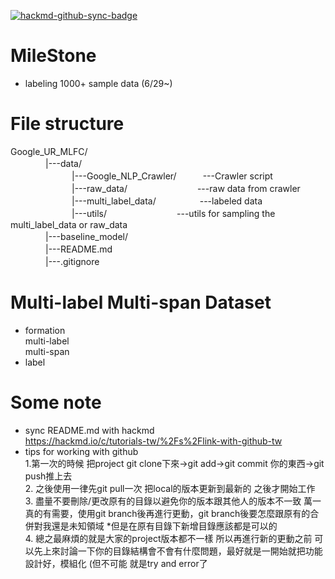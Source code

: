 [![hackmd-github-sync-badge](https://hackmd.io/2qQKhR-hRq-62aXKv4n6cg/badge)](https://hackmd.io/2qQKhR-hRq-62aXKv4n6cg)
# MileStone
* labeling 1000+ sample data (6/29~)
# File structure
Google_UR_MLFC/  
　　　　|---data/　  
　　　　　　　|---Google_NLP_Crawler/　　　---Crawler script   
　　　　　　　|---raw_data/　　　　　　　　---raw data from crawler   
　　　　　　　|---multi_label_data/　　　　　---labeled data   
　　　　　　　|---utils/　　　　　　　　---utils for sampling the multi_label_data or raw_data   
　　　　|---baseline_model/  
　　　　|---README.md  
　　　　|---.gitignore  
# Multi-label Multi-span Dataset
* formation  
 multi-label  
 multi-span
* label  

# Some note
* sync README.md with hackmd  
https://hackmd.io/c/tutorials-tw/%2Fs%2Flink-with-github-tw
* tips for working with github   
    1.第一次的時候 把project git clone下來->git add->git commit 你的東西->git push推上去   
    2. 之後使用一律先git pull一次 把local的版本更新到最新的 之後才開始工作   
    3. 盡量不要刪除/更改原有的目錄以避免你的版本跟其他人的版本不一致 萬一真的有需要，使用git branch後再進行更動，git branch後要怎麼跟原有的合併對我還是未知領域 *但是在原有目錄下新增目錄應該都是可以的   
    4. 總之最麻煩的就是大家的project版本都不一樣 所以再進行新的更動之前 可以先上來討論一下你的目錄結構會不會有什麼問題，最好就是一開始就把功能設計好，模組化 (但不可能 就是try and error了
